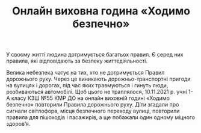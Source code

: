 ﻿---
title: Онлайн виховна година «Ходимо безпечно»
---

У своєму житті людина дотримується багатьох правил. Є серед них правила, які відповідають за безпеку життєдіяльності. 

Велика небезпека чатує на тих, хто не дотримується Правил дорожнього руху. Через це виникають дорожньо-транспортні пригоди на вулицях і дорогах, під час яких травмуються і гинуть люди, розбиваються автомобілі. Щоб цього не траплялося, 10.11.2021 р. учні 1-А класу КЗШ №55 КМР ДО на онлайн виховній годині «Ходимо безпечно» повторили Правила дорожнього руху. Діти згадали про сигнали світлофора, місця безпечного переходу вулиці, повторили правила для пішоходів і пасажирів, а ще побажали один одному міцного здоров’я. 
